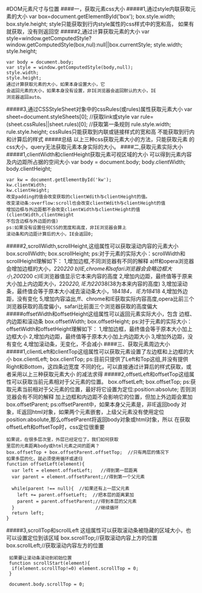 #DOM元素尺寸与位置
####一，获取元素css大小
#####1,通过style内联获取元素的大小
    var box=document.getElementById('box');
    box.style.width;
    box.style.height;
    style只能获取到行内style属性的css样式中的宽和高，
    如果有就获取，没有则返回空
#####2,通过计算获取元素的大小
    var style=window.getComputedStyle?window.getComputedStyle(box,nul):null||box.currentStyle;
    style.width;
    style.height;

    var body = document.body;
    var style = window.getComputedStyle(body,null);
    style.width;
    style.height;
    通过计算获取元素的大小，如果本身设置大小，它
    会返回元素的大小，如果本身没有设置，非IE浏览器会返回默认的大小，IE
    浏览器返回auto。
#####3,通过CSSStyleSheet对象中的cssRules(或rules)属性获取元素大小
    var sheet=document.styleSheets[0]; 
    //获取link或style
    var rule=(sheet.cssRules||sheet.rules)[0];
    //获取第一条规则
    rule.style.width;
    rule.style.height;
    cssRules只能获取到内联或链接样式的宽和高
    不能获取到行内和计算后的样式
#####总结
    以上三种css获取元素大小的方法，只能获取元素
    的css大小，query无法获取元素本身实际的大小。
####二,获取元素实际大小
#####1,clientWidth和clientHeight获取元素可视区域的大小
可以得到元素内容及内边距所占据的空间大小
    var body = document.body;
    body.clientWidth;
    body.clientHeight;

    var kw = document.getElementById('kw');
    kw.clientWidth;
    kw.clientHeight;
    改变padding的值会改变获取的clientWdith与clientHeight的值。
    改变滚动条:overflow:scroll也会改变clientWdith与clientHeight的值
    增加边框与外边距都不会改变clientWidth与clientHeight的值(clientWidth,clientHeight
    不包含边框与外边距的值)
    ps:如果没有设置任何CSS的宽度和高度，非IE浏览器会算上
    滚动条和内边距计算后的大小，IE会返回0;
#####2,scrollWidth,scrollHeight,这组属性可以获取滚动内容的元素大小
    box.scrollWidth;
    box.scrollHeight;
    ps:对于元素的实际大小：scrollWidth和scrollHeight理解如下：
      1,增加边框,不同浏览器有不同的解释
        a)ff和opera浏览器会增加边框的大小，220*220
        b)IE,chrome和safari浏览器会会略边框大小,200*200
        c)IE浏览器值显示它本来内容的高度
      2,增加内边距，最终值等于原来大小加上内边距大小，220*220,
      IE为220*38(38为本来内容的高度)
      3,增加滚动条，最终值会等于原本大小减去滚动条大小，184*184，
      IE为184*18
      4,增加外边距，没有变化
      5,增加内容溢出,ff、chrome和IE获取实际内容高度,opera比前三个
      浏览器获取的高度偏小，safari比前面三个浏览器获取的高度偏大
#####offsetWidth和offsetHeight这组属性可以返回元素实际大小，包含
边框、内边距和滚动条
    box.offsetWidth;
    box.offsetHeight;
    ps:对于元素的实际大小：offsetWidth和offsetHeight理解如下：
      1,增加边框，最终值会等于原本大小加上边框大小
      2,增加内边距，最终值等于原本大小加上内边距大小
      3,增加外边距，没有变化
      4,增加滚动条，无变化，不会减小
####三、获取元素周边大小
#####1,clientLeft和clientTop这组属性可以获取元素设置了左边框和上边框的大小
    box.clientLeft;
    box.clientTop;
    ps:目前只提供了Left和Top这组,并没有提供Right和Bottom，这四条边宽度
    不同的化，可以直接通过计算后的样式获取，或者采用以上三种获取元素大小
    的减法求得
#####2,offsetLeft和offsetTop这组属性可以获取当前元素相对于父元素的位置。
    box.offsetLeft;
    box.offsetTop;
    ps:获取元素当前相对于父元素的位置，最好将它设置为定位:position:absolute;
    否则浏览器会有不同的解释
    加上边框和内边距不会影响它的位置，但加上外边距会累加
    box.offsetParent;
    ps:offsetParent中，如果本身父元素是<body>，非IE返回body
    对象，IE返回html对象，如果两个元素嵌套，上级父元素没有使用定位
    position:absolute,那么offsetParent将返回body对象或html对象，所以
    在获取offsetLeft和offsetTop时，css定位很重要

    如果说，在很多层次里，外层已经定位了，我们如何获取
    里层的元素距离body或html元素之间的距离？
    box.offsetTop + box.offsetParent.offsetTop;  //只有两层的情况下
    如果多层的化，就必须使用循环或递归
    function offsetLeft(element){
      var left = element.offsetLeft;   //得到第一层距离
      var parent = element.offsetParent;//得到第一个父元素

      while(parent !== null){  //如果还有上一层父元素
        left += parent.offsetLeft;  //把本层的距离累加
        parent = parent.offsetParent;//得到本层的父元素
      }                              //继续循环
      return left;
    }
#####3,scrollTop和scrollLeft
     这组属性可以获取滚动条被隐藏的区域大小，也
     可以设置定位到该区域
     box.scrollTop;//获取滚动内容上方的位置
     box.scrollLeft;//获取滚动内容左方的位置

     如果要让滚动条滚动到初始位置
     function scrollStart(element){
      if(element.scrollTop!=0) element.scrollTop = 0;
     }

     document.body.scrollTop = 0;


